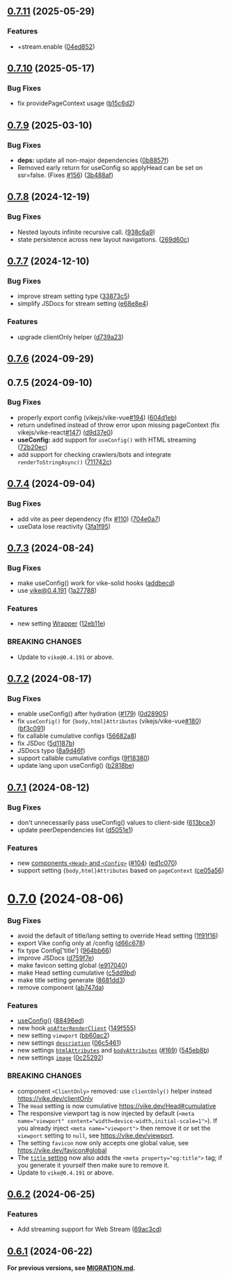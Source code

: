 ## [0.7.11](https://github.com/vikejs/vike-solid/compare/vike-solid@0.7.10...vike-solid@0.7.11) (2025-05-29)


### Features

* +stream.enable ([04ed852](https://github.com/vikejs/vike-solid/commit/04ed852f8227ddeaaf23b81ff8a5b5eced5fa266))



## [0.7.10](https://github.com/vikejs/vike-solid/compare/vike-solid@0.7.9...vike-solid@0.7.10) (2025-05-17)


### Bug Fixes

* fix providePageContext usage ([b15c6d2](https://github.com/vikejs/vike-solid/commit/b15c6d292312f047a0f3cb350b393e4728677d23))



## [0.7.9](https://github.com/vikejs/vike-solid/compare/vike-solid@0.7.8...vike-solid@0.7.9) (2025-03-10)


### Bug Fixes

* **deps:** update all non-major dependencies ([0b8857f](https://github.com/vikejs/vike-solid/commit/0b8857fa930f706f87dff76d605f4a22969659ac))
* Removed early return for useConfig so applyHead can be set on ssr=false. (Fixes [#156](https://github.com/vikejs/vike-solid/issues/156)) ([3b488af](https://github.com/vikejs/vike-solid/commit/3b488af7e0b9d4b3574973f77047ef748138e037))



## [0.7.8](https://github.com/vikejs/vike-solid/compare/vike-solid@0.7.7...vike-solid@0.7.8) (2024-12-19)


### Bug Fixes

* Nested layouts infinite recursive call. ([938c6a9](https://github.com/vikejs/vike-solid/commit/938c6a9ee094cb4c32fab477aa6b66f758042b1e))
* state persistence across new layout navigations. ([269d60c](https://github.com/vikejs/vike-solid/commit/269d60c32b8b05d9ef49a43d41792e17cff4022f))



## [0.7.7](https://github.com/vikejs/vike-solid/compare/vike-solid@0.7.6...vike-solid@0.7.7) (2024-12-10)


### Bug Fixes

* improve stream setting type ([33873c5](https://github.com/vikejs/vike-solid/commit/33873c559964ecff0b38999bbe181506196b2b5a))
* simplify JSDocs for stream setting ([e68e8e4](https://github.com/vikejs/vike-solid/commit/e68e8e4dd859af74ce36c25ca1aed87169030ce2))


### Features

* upgrade clientOnly helper ([d739a23](https://github.com/vikejs/vike-solid/commit/d739a23d110b174b174d232f2306e3871b871b92))



## [0.7.6](https://github.com/vikejs/vike-solid/compare/vike-solid@0.7.5...vike-solid@0.7.6) (2024-09-29)



## 0.7.5 (2024-09-10)


### Bug Fixes

* properly export config (vikejs/vike-vue[#194](https://github.com/vikejs/vike-solid/issues/194)) ([604d1eb](https://github.com/vikejs/vike-solid/commit/604d1eb95eaf7eaad2477333bd6ad5b3e3d3e1d4))
* return undefined instead of throw error upon missing pageContext (fix vikejs/vike-react[#147](https://github.com/vikejs/vike-solid/issues/147)) ([d9d37e0](https://github.com/vikejs/vike-solid/commit/d9d37e02ec94781663785283ba18d2abe6521336))
* **useConfig:** add support for `useConfig()` with HTML streaming ([72b20ec](https://github.com/vikejs/vike-solid/commit/72b20ec699ee6dd53dc0ba4333bc3bc614f18795))
* add support for checking crawlers/bots and integrate `renderToStringAsync()` ([711742c](https://github.com/vikejs/vike-solid/commit/711742cae563fc888b064b8377a4c6a84d0b042d))



## [0.7.4](https://github.com/vikejs/vike-solid/compare/v0.7.3...v0.7.4) (2024-09-04)


### Bug Fixes

* add vite as peer dependency (fix [#110](https://github.com/vikejs/vike-solid/issues/110)) ([704e0a7](https://github.com/vikejs/vike-solid/commit/704e0a7ae3dd41e350d0a3f50516e0ebeee6a90d))
* useData lose reactivity ([3fa1f95](https://github.com/vikejs/vike-solid/commit/3fa1f9561a1fa7f8811e67b6b3fb020cc4223955))



## [0.7.3](https://github.com/vikejs/vike-solid/compare/v0.7.2...v0.7.3) (2024-08-24)


### Bug Fixes

* make useConfig() work for vike-solid hooks ([addbecd](https://github.com/vikejs/vike-solid/commit/addbecdae7d1caffdd1c0f45b1e6233c16bcebb6))
* use vike@0.4.191 ([1a27788](https://github.com/vikejs/vike-solid/commit/1a277885768599fa4a12f10c33ee9972bd6db561))


### Features

* new setting [Wrapper](https://vike.dev/Wrapper) ([12eb11e](https://github.com/vikejs/vike-solid/commit/12eb11e3266743bc206d766c476a1607963f3106))


### BREAKING CHANGES

* Update to `vike@0.4.191` or above.



## [0.7.2](https://github.com/vikejs/vike-solid/compare/v0.7.1...v0.7.2) (2024-08-17)


### Bug Fixes

* enable useConfig() after hydration ([#179](https://github.com/vikejs/vike-solid/issues/179)) ([0d28905](https://github.com/vikejs/vike-solid/commit/0d289053eb0ea3717de8b2b82f0a49bf28436219))
* fix `useConfig()` for `{body,html}Attributes` (vikejs/vike-vue[#180](https://github.com/vikejs/vike-solid/issues/180)) ([bf3c091](https://github.com/vikejs/vike-solid/commit/bf3c091d6185634027c7a46b5d19a29b6f5559df))
* fix callable cumulative configs ([56682a8](https://github.com/vikejs/vike-solid/commit/56682a8576eeeb2b5ba14c65045bd99dfeea3cb5))
* fix JSDoc ([5d1187b](https://github.com/vikejs/vike-solid/commit/5d1187bd8967e9990849b7fc21df62cbb81f35ed))
* JSDocs typo ([8a9d46f](https://github.com/vikejs/vike-solid/commit/8a9d46fe61ce2e7dcac26ac5bc96e78c69a0ab1b))
* support callable cumulative configs ([9f18380](https://github.com/vikejs/vike-solid/commit/9f18380971d15d3781fa190c72456619600bb0eb))
* update lang upon useConfig() ([b2818be](https://github.com/vikejs/vike-solid/commit/b2818be5db3453d94dff2ed797775acbd3925d34))



## [0.7.1](https://github.com/vikejs/vike-solid/compare/v0.7.0...v0.7.1) (2024-08-12)


### Bug Fixes

* don't unnecessarily pass useConfig() values to client-side ([613bce3](https://github.com/vikejs/vike-solid/commit/613bce3383ffe0ff33bad647c6fb0322e7461779))
* update peerDependencies list ([d5051e1](https://github.com/vikejs/vike-solid/commit/d5051e105d97f3b04340a1eb7d8fdc7afa3c28fb))


### Features

* new [components `<Head>` and `<Config>`](https://vike.dev/useConfig#config-head) ([#104](https://github.com/vikejs/vike-solid/issues/104)) ([ed1c070](https://github.com/vikejs/vike-solid/commit/ed1c070ef4bc2d4ee158d21ab1a151df07ed924b))
* support setting `{body,html}Attributes` based on `pageContext` ([ce05a56](https://github.com/vikejs/vike-solid/commit/ce05a564dac219d1f08f3ca9b4483a8f87aab785))



# [0.7.0](https://github.com/vikejs/vike-solid/compare/v0.6.2...v0.7.0) (2024-08-06)


### Bug Fixes

* avoid the default of title/lang setting to override Head setting ([1f91f16](https://github.com/vikejs/vike-solid/commit/1f91f16a54c1539fa4ad169afffb36458ba1d1b1))
* export Vike config only at /config ([d66c678](https://github.com/vikejs/vike-solid/commit/d66c678419719e3ac74bb92c23813a54aab8b4af))
* fix type Config['title'] ([964bb66](https://github.com/vikejs/vike-solid/commit/964bb668687e179e2e6b77036420d055721cc64b))
* improve JSDocs ([d759f7e](https://github.com/vikejs/vike-solid/commit/d759f7e4b88b996483ec70f6bd93bb2e24df17dc))
* make favicon setting global ([e917040](https://github.com/vikejs/vike-solid/commit/e9170400a5b556c17c6973055c986f75003bebb5))
* make Head setting cumulative ([c5dd9bd](https://github.com/vikejs/vike-solid/commit/c5dd9bd104fa31669ea8b2a847d855e8edbc4d52))
* make title setting generate <meta property="og:title"> ([8681dd3](https://github.com/vikejs/vike-solid/commit/8681dd3bbe3bedf4228afae23d98f8b75706f315))
* remove <ClientOnly> component ([ab747da](https://github.com/vikejs/vike-solid/commit/ab747da60c7039e9cbebb8896d068ce51bf33441))


### Features

* [useConfig()](https://vike.dev/useConfig) ([88496ed](https://github.com/vikejs/vike-solid/commit/88496ed5a59673f81ecbe33a336e3c13ac69c035))
* new hook [`onAfterRenderClient`](https://vike.dev/onAfterRenderClient) ([149f555](https://github.com/vikejs/vike-solid/commit/149f555c0ef06be3099126cb6ab1d807fe9c1be3))
* new setting `viewport` ([bb60ac2](https://github.com/vikejs/vike-solid/commit/bb60ac2981d023bf4f6f41daa0f8d69e7e4067fb))
* new settings [`description`](https://vike.dev/description) ([06c5461](https://github.com/vikejs/vike-solid/commit/06c5461eebebb09b749947f1abbf29643134b277))
* new settings [`htmlAttributes`](https://vike.dev/htmlAttributes) and [`bodyAttributes`](https://vike.dev/bodyAttributes) ([#169](https://github.com/vikejs/vike-solid/issues/169)) ([545eb8b](https://github.com/vikejs/vike-solid/commit/545eb8b26fb3b1183ee747721b7bb48048bf17c8))
* new settings [`image`](https://vike.dev/image) ([0c25292](https://github.com/vikejs/vike-solid/commit/0c25292e5b03cf07ab51fd7d6c5e7312d68b622e))


### BREAKING CHANGES

* component `<ClientOnly>` removed: use `clientOnly()` helper instead https://vike.dev/clientOnly
* The `Head` setting is now cumulative https://vike.dev/Head#cumulative
* The responsive viewport tag is now injected by default (`<meta name="viewport" content="width=device-width,initial-scale=1">`). If you already inject `<meta name="viewport">` then remove it or set the `viewport` setting to `null`, see https://vike.dev/viewport.
* The setting `favicon` now only accepts one global
value, see https://vike.dev/favicon#global
* The [`title` setting](https://vike.dev/title) now also adds the `<meta property="og:title">` tag; if you generate it yourself then make sure to remove it.
* Update to `vike@0.4.191` or above.



## [0.6.2](https://github.com/vikejs/vike-solid/compare/v0.6.1...v0.6.2) (2024-06-25)


### Features

* Add streaming support for Web Stream ([69ac3cd](https://github.com/vikejs/vike-solid/commit/69ac3cd3ca0948bbfff1e5f70e7e66b4a7512684))



## [0.6.1](https://github.com/vikejs/vike-solid/compare/v0.6.0...v0.6.1) (2024-06-22)


**For previous versions, see [MIGRATION.md](https://github.com/vikejs/vike-solid/blob/main/MIGRATION.md).**
